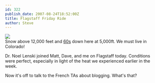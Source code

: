 ```yaml
---
id: 322
publish_date: 2007-08-24T18:52:00Z
title: Flagstaff Friday Ride
author: Steve
---
```

![](http://www.flagstafffrenzy.org/wp-content/uploads/2007/08/august-snow.jpg)  
Snow above 12,000 feet and [60s](http://foehn.colorado.edu/weather/atoc1/PAOSweather20070824.html) down here at 5,000ft. We must live in Colorado!

Dr. Noel Lenski joined Matt, Dave, and me on Flagstaff today. Conditions were perfect, especially in light of the heat we experienced earlier in the week.

Now it's off to talk to the French TAs about blogging. What's that?